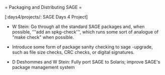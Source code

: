 = Packaging and Distributing SAGE =

[:days4/projects/: SAGE Days 4 Project]

 * W Stein: Go through all the standard SAGE packages and, when possible, '''add an spkg-check''', which runs some sort of analogue of "make check" when possible.

 * Introduce some form of package sanity checking to sage -upgrade, such as file size checks, CRC checks, or digital signatures.

 * D Deshommes and W Stein: Fully port SAGE to Solaris; improve SAGE's package management system

